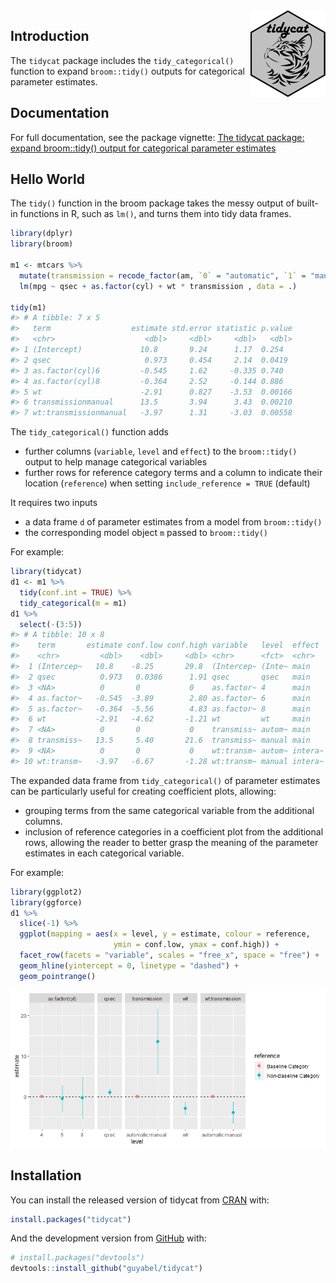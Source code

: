
<!-- README.md is generated from README.Rmd. Please edit that file -->

<img src='./man/figures/logo.png' align="right" height="139" />

<!-- badges: start -->

<!-- badges: end -->

## Introduction

The `tidycat` package includes the `tidy_categorical()` function to
expand `broom::tidy()` outputs for categorical parameter estimates.

## Documentation

For full documentation, see the package vignette: [The tidycat package:
expand broom::tidy() output for categorical parameter
estimates](https://cran.r-project.org/web/packages/tidycat/vignettes/intro.html)

## Hello World

The `tidy()` function in the broom package takes the messy output of
built-in functions in R, such as `lm()`, and turns them into tidy data
frames.

``` r
library(dplyr)
library(broom)

m1 <- mtcars %>%
  mutate(transmission = recode_factor(am, `0` = "automatic", `1` = "manual")) %>%
  lm(mpg ~ qsec + as.factor(cyl) + wt * transmission , data = .)

tidy(m1)
#> # A tibble: 7 x 5
#>   term                  estimate std.error statistic p.value
#>   <chr>                    <dbl>     <dbl>     <dbl>   <dbl>
#> 1 (Intercept)             10.8       9.24      1.17  0.254  
#> 2 qsec                     0.973     0.454     2.14  0.0419 
#> 3 as.factor(cyl)6         -0.545     1.62     -0.335 0.740  
#> 4 as.factor(cyl)8         -0.364     2.52     -0.144 0.886  
#> 5 wt                      -2.91      0.827    -3.53  0.00166
#> 6 transmissionmanual      13.5       3.94      3.43  0.00210
#> 7 wt:transmissionmanual   -3.97      1.31     -3.03  0.00558
```

The `tidy_categorical()` function adds

  - further columns (`variable`, `level` and `effect`) to the
    `broom::tidy()` output to help manage categorical variables
  - further rows for reference category terms and a column to indicate
    their location (`reference`) when setting `include_reference = TRUE`
    (default)

It requires two inputs

  - a data frame `d` of parameter estimates from a model from
    `broom::tidy()`
  - the corresponding model object `m` passed to `broom::tidy()`

For example:

``` r
library(tidycat)
d1 <- m1 %>%
  tidy(conf.int = TRUE) %>%
  tidy_categorical(m = m1)
d1 %>%
  select(-(3:5))
#> # A tibble: 10 x 8
#>    term       estimate conf.low conf.high variable   level  effect  reference   
#>    <chr>         <dbl>    <dbl>     <dbl> <chr>      <fct>  <chr>   <chr>       
#>  1 (Intercep~   10.8    -8.25       29.8  (Intercep~ (Inte~ main    Non-Baselin~
#>  2 qsec          0.973   0.0386      1.91 qsec       qsec   main    Non-Baselin~
#>  3 <NA>          0       0           0    as.factor~ 4      main    Baseline Ca~
#>  4 as.factor~   -0.545  -3.89        2.80 as.factor~ 6      main    Non-Baselin~
#>  5 as.factor~   -0.364  -5.56        4.83 as.factor~ 8      main    Non-Baselin~
#>  6 wt           -2.91   -4.62       -1.21 wt         wt     main    Non-Baselin~
#>  7 <NA>          0       0           0    transmiss~ autom~ main    Baseline Ca~
#>  8 transmiss~   13.5     5.40       21.6  transmiss~ manual main    Non-Baselin~
#>  9 <NA>          0       0           0    wt:transm~ autom~ intera~ Baseline Ca~
#> 10 wt:transm~   -3.97   -6.67       -1.28 wt:transm~ manual intera~ Non-Baselin~
```

The expanded data frame from `tidy_categorical()` of parameter estimates
can be particularly useful for creating coefficient plots, allowing:

  - grouping terms from the same categorical variable from the
    additional columns.
  - inclusion of reference categories in a coefficient plot from the
    additional rows, allowing the reader to better grasp the meaning of
    the parameter estimates in each categorical variable.

For example:

``` r
library(ggplot2)
library(ggforce)
d1 %>%
  slice(-1) %>%
  ggplot(mapping = aes(x = level, y = estimate, colour = reference,
                       ymin = conf.low, ymax = conf.high)) +
  facet_row(facets = "variable", scales = "free_x", space = "free") +
  geom_hline(yintercept = 0, linetype = "dashed") +
  geom_pointrange()
```

![](./README-files/unnamed-chunk-4-1.png)<!-- -->

## Installation

You can install the released version of tidycat from
[CRAN](https://CRAN.R-project.org) with:

``` r
install.packages("tidycat")
```

And the development version from [GitHub](https://github.com/) with:

``` r
# install.packages("devtools")
devtools::install_github("guyabel/tidycat")
```
